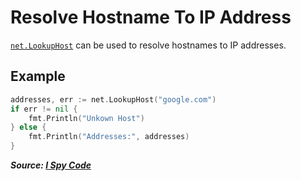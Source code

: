 # Resolve Hostname To IP Address

[`net.LookupHost`](https://pkg.go.dev/net#LookupHost) can be used to resolve hostnames to IP addresses.

## Example

```go
addresses, err := net.LookupHost("google.com")
if err != nil {
    fmt.Println("Unkown Host")
} else {
    fmt.Println("Addresses:", addresses)
}
```

**_Source: [I Spy Code](https://ispycode.com/GO/Network/Get-ipaddress-from-hostname)_**
